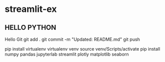 # streamlit-ex

## HELLO PYTHON
Hello Git
git add .
git commit -m "Updated: README.md"
git push

pip install virtualenv
virtualenv venv
source venv/Scripts/activate
pip install numpy pandas jupyterlab streamlit plotly matplotlib seaborn